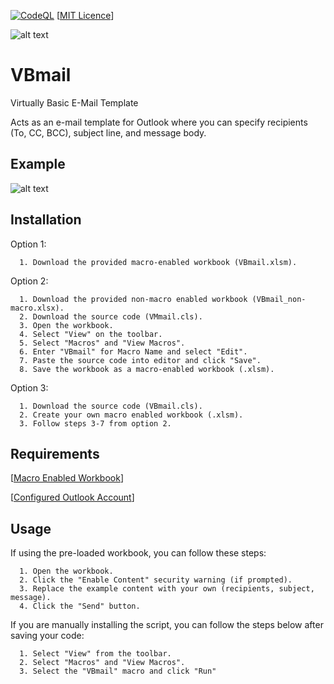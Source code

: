 [![CodeQL](https://github.com/sorzkode/VBmail/actions/workflows/codeql.yml/badge.svg)](https://github.com/sorzkode/VBmail/actions/workflows/codeql.yml)
[[MIT Licence](https://en.wikipedia.org/wiki/MIT_License)]


![alt text](https://raw.githubusercontent.com/sorzkode/VBmail/master/assets/vbegit.png)

# VBmail

Virtually Basic E-Mail Template

Acts as an e-mail template for Outlook where you can specify recipients (To, CC, BCC), subject line, and message body.  

## Example

![alt text](https://raw.githubusercontent.com/sorzkode/VBmail/master/assets/example.png)

## Installation

Option 1:
```
  1. Download the provided macro-enabled workbook (VBmail.xlsm).
```
Option 2:
```
  1. Download the provided non-macro enabled workbook (VBmail_non-macro.xlsx).
  2. Download the source code (VMmail.cls).
  3. Open the workbook.
  4. Select "View" on the toolbar.
  5. Select "Macros" and "View Macros".
  6. Enter "VBmail" for Macro Name and select "Edit".
  7. Paste the source code into editor and click "Save".
  8. Save the workbook as a macro-enabled workbook (.xlsm).
```
Option 3:
```
  1. Download the source code (VBmail.cls).
  2. Create your own macro enabled workbook (.xlsm).
  3. Follow steps 3-7 from option 2. 
```

## Requirements

  [[Macro Enabled Workbook](https://support.microsoft.com/en-us/office/enable-or-disable-macros-in-microsoft-365-files-12b036fd-d140-4e74-b45e-16fed1a7e5c6)]

  [[Configured Outlook Account](https://support.microsoft.com/en-us/office/add-an-email-account-to-outlook-6e27792a-9267-4aa4-8bb6-c84ef146101b)] 


## Usage

If using the pre-loaded workbook, you can follow these steps:
```
  1. Open the workbook.
  2. Click the "Enable Content" security warning (if prompted).
  3. Replace the example content with your own (recipients, subject, message).
  4. Click the "Send" button. 
```

If you are manually installing the script, you can follow the steps below after saving your code:
```            
  1. Select "View" from the toolbar.
  2. Select "Macros" and "View Macros".
  3. Select the "VBmail" macro and click "Run"
```
